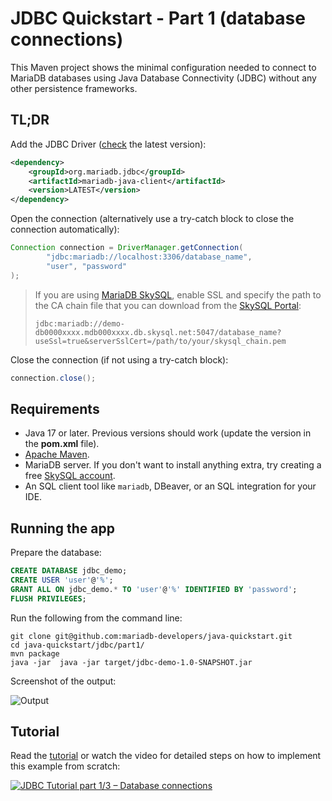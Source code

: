 # JDBC Quickstart - Part 1 (database connections)

This Maven project shows the minimal configuration needed to connect to
MariaDB databases using Java Database Connectivity (JDBC) without any
other persistence frameworks.

## TL;DR

Add the JDBC Driver ([check](https://mariadb.com/docs/clients/mariadb-connectors/connector-j/#latest-software-releases)
the latest version):

```xml
<dependency>
    <groupId>org.mariadb.jdbc</groupId>
    <artifactId>mariadb-java-client</artifactId>
    <version>LATEST</version>
</dependency>
```

Open the connection (alternatively use a try-catch block to close the connection automatically):

```java
Connection connection = DriverManager.getConnection(
        "jdbc:mariadb://localhost:3306/database_name",
        "user", "password"
);
```

> If you are using [MariaDB SkySQL](https://mariadb.com/products/skysql/), enable SSL and specify the path to the CA chain file that you can download from the [SkySQL Portal](https://cloud.mariadb.com):
> 
> `jdbc:mariadb://demo-db0000xxxx.mdb000xxxx.db.skysql.net:5047/database_name?useSsl=true&serverSslCert=/path/to/your/skysql_chain.pem`

Close the connection (if not using a try-catch block):

```java
connection.close();
```

## Requirements

- Java 17 or later. Previous versions should work (update the version
  in the **pom.xml** file).
- [Apache Maven](https://maven.apache.org).
- MariaDB server. If you don't want to install
  anything extra, try creating a free [SkySQL account](https://cloud.mariadb.com).
- An SQL client tool like `mariadb`, DBeaver, or an SQL integration for
  your IDE.

## Running the app

Prepare the database:

```sql
CREATE DATABASE jdbc_demo;
CREATE USER 'user'@'%';
GRANT ALL ON jdbc_demo.* TO 'user'@'%' IDENTIFIED BY 'password';
FLUSH PRIVILEGES;
```

Run the following from the command line:

```
git clone git@github.com:mariadb-developers/java-quickstart.git
cd java-quickstart/jdbc/part1/
mvn package
java -jar  java -jar target/jdbc-demo-1.0-SNAPSHOT.jar
```

Screenshot of the output:

![Output](https://dz2cdn1.dzone.com/storage/temp/15510536-3-jdbc-output.png)

## Tutorial

Read the [tutorial](https://dzone.com/articles/jdbc-tutorial-part-1-connecting-to-a-database)
or watch the video for detailed steps on how to implement this example from scratch:

[![JDBC Tutorial part 1/3 – Database connections](https://img.youtube.com/vi/ceAev_93p3s/hqdefault.jpg)](https://www.youtube.com/watch?v=ceAev_93p3s)
